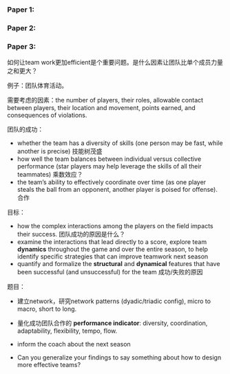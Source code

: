 ###  Paper 1:



### Paper 2:



### Paper 3:





如何让team work更加efficient是个重要问题。是什么因素让团队比单个成员力量之和更大？

例子：团队体育活动。

需要考虑的因素：the number of players, their roles, allowable contact between players, their location and movement, points earned, and consequences of violations.

团队的成功：

- whether the team has a diversity of skills (one person may be fast, while another is precise) 技能树茂盛
- how well the team balances between individual versus collective performance (star players may help leverage the skills of all their teammates) 乘数效应？
- the team’s ability to effectively coordinate over time (as one player steals the ball from an opponent, another player is poised for offense). 合作

目标：

- how the complex interactions among the players on the field impacts their success. 团队成功的原因是什么？
- examine the interactions that lead directly to a score, explore team **dynamics** throughout the game and over the entire season, to help identify specific strategies that can improve teamwork next season
- quantify and formalize the **structural** and **dynamical** features that have been successful (and unsuccessful) for the team 成功/失败的原因



题目：

- 建立network，研究network patterns (dyadic/triadic config), micro to macro, short to long.
- 量化成功团队合作的 **performance indicator**: diversity, coordination, adaptability, flexibility, tempo, flow. 

- inform the coach about the next season
- Can you generalize your findings to say something about how to design more effective teams?





